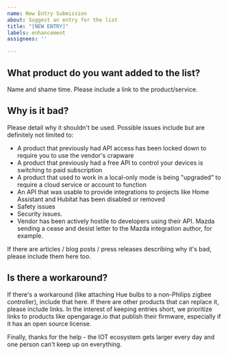 ```yaml
---
name: New Entry Submission
about: Suggest an entry for the list
title: "[NEW ENTRY]"
labels: enhancement
assignees: ''

---
```


## What product do you want added to the list?

Name and shame time. Please include a link to the product/service.

## Why is it bad?

Please detail why it shouldn't be used. Possible issues include but are definitely not limited to:

- A product that previously had API access has been locked down to require you to use the vendor's crapware
- A product that previously had a free API to control your devices is switching to paid subscription
- A product that used to work in a local-only mode is being "upgraded" to require a cloud service or account to function
- An API that was usable to provide integrations to projects like Home Assistant and Hubitat has been disabled or removed
- Safety issues
- Security issues.
- Vendor has been actively hostile to developers using their API. Mazda sending a cease and desist letter to the Mazda integration author, for example.

If there are articles / blog posts / press releases describing why it's bad, please include them here too.

## Is there a workaround?

If there's a workaround (like attaching Hue bulbs to a non-Philips zigbee controller), include that here. If there are other products that can replace it, please include links. In the interest of keeping entries short, we prioritize links to products like opengarage.io that publish their firmware, especially if it has an open source license.

Finally, thanks for the help - the IOT ecosystem gets larger every day and one person can't keep up on everything.